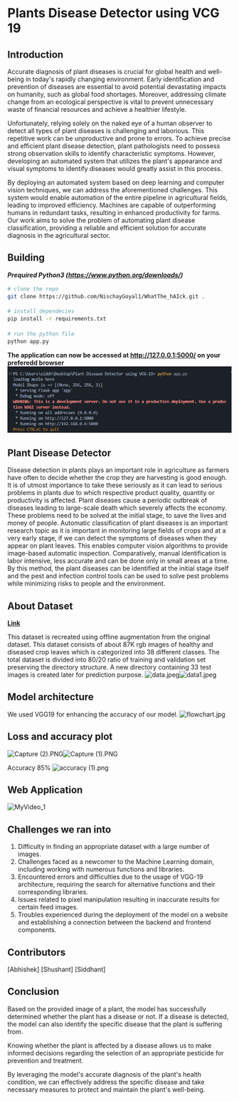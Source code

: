 
# Plants Disease Detector using VCG 19


## Introduction

Accurate diagnosis of plant diseases is crucial for global health and well-being in today's rapidly changing environment. Early identification and prevention of diseases are essential to avoid potential devastating impacts on humanity, such as global food shortages. Moreover, addressing climate change from an ecological perspective is vital to prevent unnecessary waste of financial resources and achieve a healthier lifestyle.

Unfortunately, relying solely on the naked eye of a human observer to detect all types of plant diseases is challenging and laborious. This repetitive work can be unproductive and prone to errors. To achieve precise and efficient plant disease detection, plant pathologists need to possess strong observation skills to identify characteristic symptoms. However, developing an automated system that utilizes the plant's appearance and visual symptoms to identify diseases would greatly assist in this process.

By deploying an automated system based on deep learning and computer vision techniques, we can address the aforementioned challenges. This system would enable automation of the entire pipeline in agricultural fields, leading to improved efficiency. Machines are capable of outperforming humans in redundant tasks, resulting in enhanced productivity for farms. Our work aims to solve the problem of automating plant disease classification, providing a reliable and efficient solution for accurate diagnosis in the agricultural sector.

## Building

**_Prequired Python3 (https://www.python.org/downloads/)_**
</br>
```bash
# clone the repo
git clone https://github.com/NischayGoyal1/WhatThe_hAIck.git .

# install dependecies
pip install -r requirements.txt

# run the python file
python app.py
```

**The application can now be accessed at http://127.0.0.1:5000/ on your preferedd browser**
![Server Started](images/server.png)


## Plant Disease Detector

Disease detection in plants plays an important role in agriculture as farmers have often to decide
whether the crop they are harvesting is good enough. It is of utmost importance to take these seriously
as it can lead to serious problems in plants due to which respective product quality, quantity or
productivity is affected. Plant diseases cause a periodic outbreak of diseases leading to large-scale
death which severely affects the economy. These problems need to be solved at the initial stage,
to save the lives and money of people. Automatic classification of plant diseases is an important research topic as it is important in monitoring large fields of crops and at a very early stage, if we can
detect the symptoms of diseases when they appear on plant leaves. This enables computer vision
algorithms to provide image-based automatic inspection. Comparatively, manual identification is
labor intensive, less accurate and can be done only in small areas at a time. By this method, the plant
diseases can be identified at the initial stage itself and the pest and infection control tools can be used
to solve pest problems while minimizing risks to people and the environment.



## About Dataset 

[**Link**](https://www.kaggle.com/vipoooool/new-plant-diseases-dataset)

This dataset is recreated using offline augmentation from the original dataset. This dataset consists of about 87K rgb images of healthy and diseased crop leaves which is categorized into 38 different classes. The total dataset is divided into 80/20 ratio of training and validation set preserving the directory structure. A new directory containing 33 test images is created later for prediction purpose.
![data.jpeg](https://www.dropbox.com/s/mf18plqppjt4og2/data.jpeg?dl=0&raw=1)![data1.jpeg](https://www.dropbox.com/s/3b5yvbm9gb74r8j/data1.jpeg?dl=0&raw=1)


## Model architecture 

We used VGG19 for enhancing the accuracy of our model.
![flowchart.jpg](https://www.dropbox.com/s/4sw176a2zlxy3ie/flowchart.jpg?dl=0&raw=1)

## Loss and accuracy plot

![Capture (2).PNG](https://www.dropbox.com/s/nxlll3vijl8ejkq/Capture%20%282%29.PNG?dl=0&raw=1)![Capture (1).PNG](https://www.dropbox.com/s/7c4upiiummo7rvp/Capture%20%281%29.PNG?dl=0&raw=1)

Accuracy 85%
![accuracy (1).png](https://www.dropbox.com/s/wgs3rcgrqpt35zj/accuracy%20%281%29.png?dl=0&raw=1)

## Web Application

![MyVideo_1](https://user-images.githubusercontent.com/83203229/141359598-29e2f040-c0b0-4a78-907a-43f2f8e040d0.gif)

## Challenges we ran into
1. Difficulty in finding an appropriate dataset with a large number of images.
2. Challenges faced as a newcomer to the Machine Learning domain, including working with numerous functions and libraries.
3. Encountered errors and difficulties due to the usage of VGG-19 architecture, requiring the search for alternative functions and their corresponding libraries.
4. Issues related to pixel manipulation resulting in inaccurate results for certain feed images.
5. Troubles experienced during the deployment of the model on a website and establishing a connection between the backend and frontend components.

## Contributors

[Abhishek]
[Shushant]
[Siddhant]


## Conclusion

Based on the provided image of a plant, the model has successfully determined whether the plant has a disease or not. If a disease is detected, the model can also identify the specific disease that the plant is suffering from.

Knowing whether the plant is affected by a disease allows us to make informed decisions regarding the selection of an appropriate pesticide for prevention and treatment.

By leveraging the model's accurate diagnosis of the plant's health condition, we can effectively address the specific disease and take necessary measures to protect and maintain the plant's well-being.
